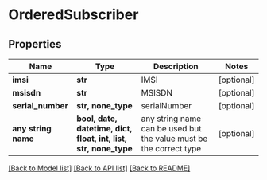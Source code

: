 # OrderedSubscriber


## Properties
Name | Type | Description | Notes
------------ | ------------- | ------------- | -------------
**imsi** | **str** | IMSI | [optional] 
**msisdn** | **str** | MSISDN | [optional] 
**serial_number** | **str, none_type** | serialNumber | [optional] 
**any string name** | **bool, date, datetime, dict, float, int, list, str, none_type** | any string name can be used but the value must be the correct type | [optional]

[[Back to Model list]](../README.md#documentation-for-models) [[Back to API list]](../README.md#documentation-for-api-endpoints) [[Back to README]](../README.md)


